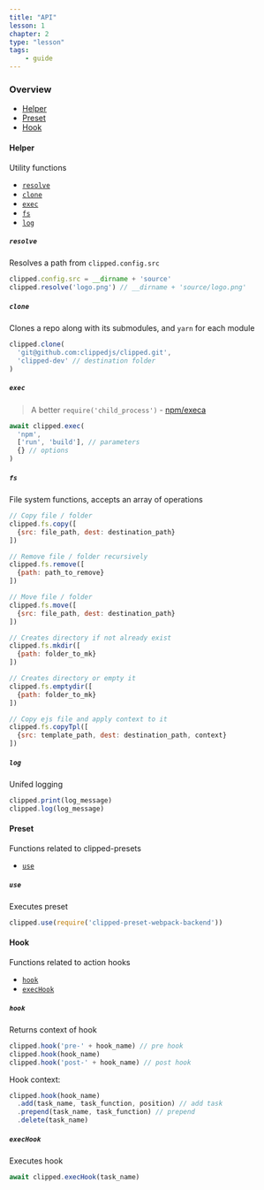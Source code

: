 ```yaml
---
title: "API"
lesson: 1
chapter: 2
type: "lesson"
tags:
    - guide
---
```


### Overview

- [Helper](#helper)
- [Preset](#preset)
- [Hook](#hook)

#### Helper

Utility functions

- [`resolve`](#resolve)
- [`clone`](#clone)
- [`exec`](#exec)
- [`fs`](#fs)
- [`log`](#log)

##### `resolve`

Resolves a path from `clipped.config.src`

```js
clipped.config.src = __dirname + 'source'
clipped.resolve('logo.png') // __dirname + 'source/logo.png'
```

##### `clone`

Clones a repo along with its submodules, and `yarn` for each module

```js
clipped.clone(
  'git@github.com:clippedjs/clipped.git',
  'clipped-dev' // destination folder
)
```

##### `exec`

> A better `require('child_process')`   - [npm/execa](https://www.npmjs.com/package/execa)

```js
await clipped.exec(
  'npm',
  ['run', 'build'], // parameters
  {} // options
)
```

##### `fs`

File system functions, accepts an array of operations

```js
// Copy file / folder
clipped.fs.copy([
  {src: file_path, dest: destination_path}
])

// Remove file / folder recursively
clipped.fs.remove([
  {path: path_to_remove}
])

// Move file / folder
clipped.fs.move([
  {src: file_path, dest: destination_path}
])

// Creates directory if not already exist
clipped.fs.mkdir([
  {path: folder_to_mk}
])

// Creates directory or empty it
clipped.fs.emptydir([
  {path: folder_to_mk}
])

// Copy ejs file and apply context to it
clipped.fs.copyTpl([
  {src: template_path, dest: destination_path, context}
])
```

##### `log`

Unifed logging

```js
clipped.print(log_message)
clipped.log(log_message)
```

#### Preset

Functions related to clipped-presets

- [`use`](#use)

##### `use`

Executes preset

```js
clipped.use(require('clipped-preset-webpack-backend'))
```

#### Hook

Functions related to action hooks

- [`hook`](#hook)
- [`execHook`](#execHook)

##### `hook`

Returns context of hook

```js
clipped.hook('pre-' + hook_name) // pre hook
clipped.hook(hook_name)
clipped.hook('post-' + hook_name) // post hook
```

Hook context:

```js
clipped.hook(hook_name)
  .add(task_name, task_function, position) // add task
  .prepend(task_name, task_function) // prepend
  .delete(task_name)
```

##### `execHook`

Executes hook

```js
await clipped.execHook(task_name)
```
